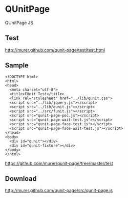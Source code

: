 # QUnitPage

QUnitPage JS

## Test

http://murer.github.com/qunit-page/test/test.html

## Sample

    <!DOCTYPE html>
    <html>
    <head>
      <meta charset="utf-8">
      <title>FUnit Test</title>
      <link rel="stylesheet" href="../lib/qunit.css">
      <script src="../lib/jquery.js"></script>
      <script src="../lib/qunit.js"></script>
      <script src="../src/funit.js"></script>
      <script src="qunit-page-poc.js"></script>
      <script src="qunit-page-wait-test.js"></script>
      <script src="qunit-page-face-test.js"></script>   
      <script src="qunit-page-face-wait-test.js"></script>
    </head>
    <body>
      <div id="qunit"></div>
      <div id="qunit-fixture"></div>
    </body>
    </html>

https://github.com/murer/qunit-page/tree/master/test

## Download

http://murer.github.com/qunit-page/src/qunit-page.js

